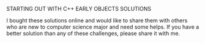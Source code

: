 STARTING OUT WITH C++ EARLY OBJECTS SOLUTIONS

I bought these solutions online and would like to share them with others who are new to computer science major and need some helps.
If you have a better solution than any of these challenges, please share it with me.
